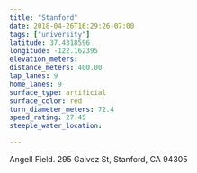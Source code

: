```yaml
---
title: "Stanford"
date: 2018-04-26T16:29:26-07:00
tags: ["university"]
latitude: 37.4318596
longitude: -122.162395
elevation_meters:
distance_meters: 400.00
lap_lanes: 9
home_lanes: 9
surface_type: artificial
surface_color: red
turn_diameter_meters: 72.4
speed_rating: 27.45
steeple_water_location:

---
```

Angell Field. 295 Galvez St, Stanford, CA 94305
<!--more-->
